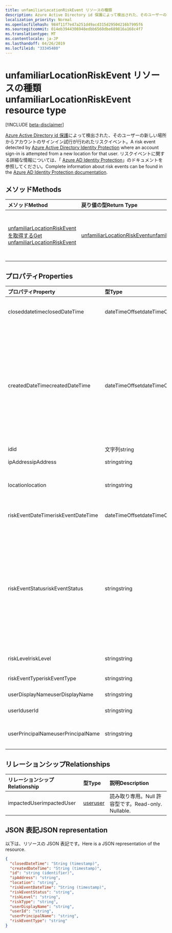```yaml
---
title: unfamiliarLocationRiskEvent リソースの種類
description: Azure Active Directory id 保護によって検出された、そのユーザーの新しい場所からアカウントのサインイン試行が行われたリスクイベント。 リスクイベントに関する詳細な情報については、「Azure AD Identity Protection」のドキュメントを参照してください。
localization_priority: Normal
ms.openlocfilehash: 984f11f7e47a251d49acd315d29504216b7995f6
ms.sourcegitcommit: 014eb3944306948edbb6560dbe689816a168c4f7
ms.translationtype: MT
ms.contentlocale: ja-JP
ms.lasthandoff: 04/26/2019
ms.locfileid: "33345480"
---
```

# <a name="unfamiliarlocationriskevent-resource-type"></a><span data-ttu-id="c8807-104">unfamiliarLocationRiskEvent リソースの種類</span><span class="sxs-lookup"><span data-stu-id="c8807-104">unfamiliarLocationRiskEvent resource type</span></span>

[!INCLUDE [beta-disclaimer](../../includes/beta-disclaimer.md)]

<span data-ttu-id="c8807-105">[Azure Active Directory id 保護](https://azure.microsoft.com/en-us/documentation/articles/active-directory-identityprotection/)によって検出された、そのユーザーの新しい場所からアカウントのサインイン試行が行われたリスクイベント。</span><span class="sxs-lookup"><span data-stu-id="c8807-105">A risk event detected by [Azure Active Directory Identity Protection](https://azure.microsoft.com/en-us/documentation/articles/active-directory-identityprotection/) where an account sign-in is attempted from a new location for that user.</span></span> <span data-ttu-id="c8807-106">リスクイベントに関する詳細な情報については、「 [Azure AD Identity Protection](https://azure.microsoft.com/en-us/documentation/articles/active-directory-identityprotection-risk-events-types/)」のドキュメントを参照してください。</span><span class="sxs-lookup"><span data-stu-id="c8807-106">Complete information about risk events can be found in the [Azure AD Identity Protection documentation](https://azure.microsoft.com/en-us/documentation/articles/active-directory-identityprotection-risk-events-types/).</span></span>


## <a name="methods"></a><span data-ttu-id="c8807-107">メソッド</span><span class="sxs-lookup"><span data-stu-id="c8807-107">Methods</span></span>

| <span data-ttu-id="c8807-108">メソッド</span><span class="sxs-lookup"><span data-stu-id="c8807-108">Method</span></span>           | <span data-ttu-id="c8807-109">戻り値の型</span><span class="sxs-lookup"><span data-stu-id="c8807-109">Return Type</span></span>    |<span data-ttu-id="c8807-110">説明</span><span class="sxs-lookup"><span data-stu-id="c8807-110">Description</span></span>|
|:---------------|:--------|:----------|
|[<span data-ttu-id="c8807-111">unfamiliarLocationRiskEvent を取得する</span><span class="sxs-lookup"><span data-stu-id="c8807-111">Get unfamiliarLocationRiskEvent</span></span>](../api/unfamiliarlocationriskevent-get.md) | [<span data-ttu-id="c8807-112">unfamiliarLocationRiskEvent</span><span class="sxs-lookup"><span data-stu-id="c8807-112">unfamiliarLocationRiskEvent</span></span>](unfamiliarlocationriskevent.md) |<span data-ttu-id="c8807-113">unfamiliarLocationRiskEvent オブジェクトのプロパティとリレーションシップを読み取ります。</span><span class="sxs-lookup"><span data-stu-id="c8807-113">Read properties and relationships of unfamiliarLocationRiskEvent object.</span></span>|

## <a name="properties"></a><span data-ttu-id="c8807-114">プロパティ</span><span class="sxs-lookup"><span data-stu-id="c8807-114">Properties</span></span>
| <span data-ttu-id="c8807-115">プロパティ</span><span class="sxs-lookup"><span data-stu-id="c8807-115">Property</span></span>     | <span data-ttu-id="c8807-116">型</span><span class="sxs-lookup"><span data-stu-id="c8807-116">Type</span></span>   |<span data-ttu-id="c8807-117">説明</span><span class="sxs-lookup"><span data-stu-id="c8807-117">Description</span></span>|
|:---------------|:--------|:----------|
|<span data-ttu-id="c8807-118">closeddatetime</span><span class="sxs-lookup"><span data-stu-id="c8807-118">closedDateTime</span></span>|<span data-ttu-id="c8807-119">dateTimeOffset</span><span class="sxs-lookup"><span data-stu-id="c8807-119">dateTimeOffset</span></span>| <span data-ttu-id="c8807-120">リスクイベントが終了した日付と時刻</span><span class="sxs-lookup"><span data-stu-id="c8807-120">The date and time that the risk event was closed</span></span>|
|<span data-ttu-id="c8807-121">createdDateTime</span><span class="sxs-lookup"><span data-stu-id="c8807-121">createdDateTime</span></span>|<span data-ttu-id="c8807-122">dateTimeOffset</span><span class="sxs-lookup"><span data-stu-id="c8807-122">dateTimeOffset</span></span>| <span data-ttu-id="c8807-123">リスクイベントが作成された日時。</span><span class="sxs-lookup"><span data-stu-id="c8807-123">The date and time that the risk event was created.</span></span> <span data-ttu-id="c8807-124">これは常に、リスクイベント自体の datetime と同じかそれよりも大きくなります。</span><span class="sxs-lookup"><span data-stu-id="c8807-124">This is always greater than or equal to the datetime of the risk event itself.</span></span> <span data-ttu-id="c8807-125">これは、リスクイベントを照会するときにフィルターとして使用する適切なプロパティです。</span><span class="sxs-lookup"><span data-stu-id="c8807-125">This is the correct property to use as a filter when querying risk events.</span></span>|
|<span data-ttu-id="c8807-126">id</span><span class="sxs-lookup"><span data-stu-id="c8807-126">id</span></span>|<span data-ttu-id="c8807-127">文字列</span><span class="sxs-lookup"><span data-stu-id="c8807-127">string</span></span>| <span data-ttu-id="c8807-128">読み取り専用</span><span class="sxs-lookup"><span data-stu-id="c8807-128">Read-only</span></span>|
|<span data-ttu-id="c8807-129">ipAddress</span><span class="sxs-lookup"><span data-stu-id="c8807-129">ipAddress</span></span>|<span data-ttu-id="c8807-130">string</span><span class="sxs-lookup"><span data-stu-id="c8807-130">string</span></span>| <span data-ttu-id="c8807-131">サインインの IP アドレス</span><span class="sxs-lookup"><span data-stu-id="c8807-131">The IP address of the sign-in</span></span>|
|<span data-ttu-id="c8807-132">location</span><span class="sxs-lookup"><span data-stu-id="c8807-132">location</span></span>|<span data-ttu-id="c8807-133">string</span><span class="sxs-lookup"><span data-stu-id="c8807-133">string</span></span>| <span data-ttu-id="c8807-134">サインインの IP アドレスに関連付けられている場所</span><span class="sxs-lookup"><span data-stu-id="c8807-134">The location attached to the IP address of the sign-in</span></span>|
|<span data-ttu-id="c8807-135">riskEventDateTime</span><span class="sxs-lookup"><span data-stu-id="c8807-135">riskEventDateTime</span></span>|<span data-ttu-id="c8807-136">dateTimeOffset</span><span class="sxs-lookup"><span data-stu-id="c8807-136">dateTimeOffset</span></span>| <span data-ttu-id="c8807-137">リスクイベントが発生した日付と時刻</span><span class="sxs-lookup"><span data-stu-id="c8807-137">The date and time when the risk event occurred</span></span>|
|<span data-ttu-id="c8807-138">riskEventStatus</span><span class="sxs-lookup"><span data-stu-id="c8807-138">riskEventStatus</span></span>|<span data-ttu-id="c8807-139">string</span><span class="sxs-lookup"><span data-stu-id="c8807-139">string</span></span>| <span data-ttu-id="c8807-140">可能な値は、`active`、`remediated`、`dismissedAsFixed`、`dismissedAsFalsePositive`、`dismissedAsIgnore`、`loginBlocked`、`closedMfaAuto`、`closedMultipleReasons` です。</span><span class="sxs-lookup"><span data-stu-id="c8807-140">Possible values are: `active`, `remediated`, `dismissedAsFixed`, `dismissedAsFalsePositive`, `dismissedAsIgnore`, `loginBlocked`, `closedMfaAuto`, `closedMultipleReasons`.</span></span>|
|<span data-ttu-id="c8807-141">riskLevel</span><span class="sxs-lookup"><span data-stu-id="c8807-141">riskLevel</span></span>|<span data-ttu-id="c8807-142">string</span><span class="sxs-lookup"><span data-stu-id="c8807-142">string</span></span>| <span data-ttu-id="c8807-143">使用可能な値: `low`、`medium`、`high`。</span><span class="sxs-lookup"><span data-stu-id="c8807-143">Possible values are: `low`, `medium`, `high`.</span></span>|
|<span data-ttu-id="c8807-144">riskEventType</span><span class="sxs-lookup"><span data-stu-id="c8807-144">riskEventType</span></span>|<span data-ttu-id="c8807-145">string</span><span class="sxs-lookup"><span data-stu-id="c8807-145">string</span></span>| <span data-ttu-id="c8807-146">リスクの種類</span><span class="sxs-lookup"><span data-stu-id="c8807-146">The type of risk</span></span>|
|<span data-ttu-id="c8807-147">userDisplayName</span><span class="sxs-lookup"><span data-stu-id="c8807-147">userDisplayName</span></span>|<span data-ttu-id="c8807-148">string</span><span class="sxs-lookup"><span data-stu-id="c8807-148">string</span></span>| <span data-ttu-id="c8807-149">リスクのあるユーザーの名前</span><span class="sxs-lookup"><span data-stu-id="c8807-149">The name of the user at risk</span></span>|
|<span data-ttu-id="c8807-150">userId</span><span class="sxs-lookup"><span data-stu-id="c8807-150">userId</span></span>|<span data-ttu-id="c8807-151">string</span><span class="sxs-lookup"><span data-stu-id="c8807-151">string</span></span>| <span data-ttu-id="c8807-152">リスクがあるユーザーの id</span><span class="sxs-lookup"><span data-stu-id="c8807-152">The id of the user at risk</span></span>|
|<span data-ttu-id="c8807-153">userPrincipalName</span><span class="sxs-lookup"><span data-stu-id="c8807-153">userPrincipalName</span></span>|<span data-ttu-id="c8807-154">string</span><span class="sxs-lookup"><span data-stu-id="c8807-154">string</span></span>| <span data-ttu-id="c8807-155">リスクがあるユーザーのユーザープリンシパル名</span><span class="sxs-lookup"><span data-stu-id="c8807-155">The user principal name of the user at risk</span></span>|

## <a name="relationships"></a><span data-ttu-id="c8807-156">リレーションシップ</span><span class="sxs-lookup"><span data-stu-id="c8807-156">Relationships</span></span>
| <span data-ttu-id="c8807-157">リレーションシップ</span><span class="sxs-lookup"><span data-stu-id="c8807-157">Relationship</span></span> | <span data-ttu-id="c8807-158">型</span><span class="sxs-lookup"><span data-stu-id="c8807-158">Type</span></span>   |<span data-ttu-id="c8807-159">説明</span><span class="sxs-lookup"><span data-stu-id="c8807-159">Description</span></span>|
|:---------------|:--------|:----------|
|<span data-ttu-id="c8807-160">impactedUser</span><span class="sxs-lookup"><span data-stu-id="c8807-160">impactedUser</span></span>|[<span data-ttu-id="c8807-161">user</span><span class="sxs-lookup"><span data-stu-id="c8807-161">user</span></span>](user.md)| <span data-ttu-id="c8807-p104">読み取り専用。Null 許容型です。</span><span class="sxs-lookup"><span data-stu-id="c8807-p104">Read-only. Nullable.</span></span>|

## <a name="json-representation"></a><span data-ttu-id="c8807-164">JSON 表記</span><span class="sxs-lookup"><span data-stu-id="c8807-164">JSON representation</span></span>

<span data-ttu-id="c8807-165">以下は、リソースの JSON 表記です。</span><span class="sxs-lookup"><span data-stu-id="c8807-165">Here is a JSON representation of the resource.</span></span>

<!-- {
  "blockType": "resource",
  "optionalProperties": [

  ],
  "keyProperty": "id",
  "baseType": "microsoft.graph.locatedRiskEvent",
  "@odata.type": "microsoft.graph.unfamiliarLocationRiskEvent"
}-->

```json
{
  "closedDateTime": "String (timestamp)",
  "createdDateTime": "String (timestamp)",
  "id": "string (identifier)",
  "ipAddress": "string",
  "location": "string",
  "riskEventDateTime": "String (timestamp)",
  "riskEventStatus": "string",
  "riskLevel": "string",
  "riskType": "string",
  "userDisplayName": "string",
  "userId": "string",
  "userPrincipalName": "string",
  "riskEventType": "string"
}

```

<!-- uuid: 8fcb5dbc-d5aa-4681-8e31-b001d5168d79
2015-10-25 14:57:30 UTC -->
<!--
{
  "type": "#page.annotation",
  "description": "unfamiliarLocationRiskEvent resource",
  "keywords": "",
  "section": "documentation",
  "tocPath": "",
  "suppressions": []
}
-->
